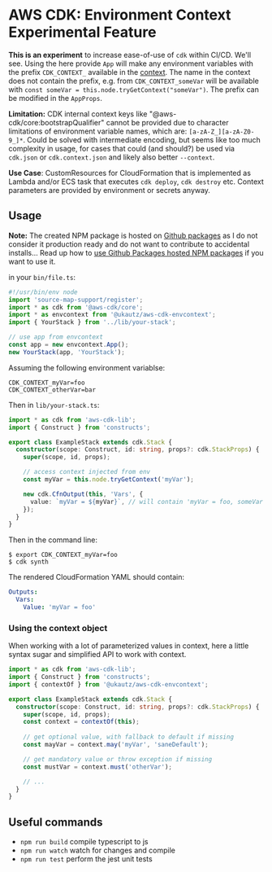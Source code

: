 # AWS CDK: Environment Context Experimental Feature

**This is an experiment** to increase ease-of-use of `cdk` within CI/CD. We'll see. Using the here provide `App` will make any environment variables with the prefix `CDK_CONTEXT_` available in the [context](https://docs.aws.amazon.com/cdk/latest/guide/context.html). The name in the context does not contain the prefix, e.g. from `CDK_CONTEXT_someVar` will be available with `const someVar = this.node.tryGetContext("someVar")`. The prefix can be modified in the `AppProps`.

**Limitation:** CDK internal context keys like "@aws-cdk/core:bootstrapQualifier" cannot be provided due to character limitations of environment variable names, which are: `[a-zA-Z_][a-zA-Z0-9_]*`. Could be solved with intermediate encoding, but seems like too much complexity in usage, for cases that could (and should?) be used via `cdk.json` or `cdk.context.json` and likely also better `--context`.

**Use Case**: CustomResources for CloudFormation that is implemented as Lambda and/or ECS task that executes `cdk deploy`, `cdk destroy` etc. Context parameters are provided by environment or secrets anyway.

## Usage

**Note:** The created NPM package is hosted on [Github packages](https://github.com/features/packages) as I do not consider it production ready and do not want to contribute to accidental installs… Read up how to [use Github Packages hosted NPM packages](https://docs.github.com/en/packages/guides/configuring-npm-for-use-with-github-packages#installing-a-package) if you want to use it.

in your `bin/file.ts`:

```typescript
#!/usr/bin/env node
import 'source-map-support/register';
import * as cdk from '@aws-cdk/core';
import * as envcontext from '@ukautz/aws-cdk-envcontext';
import { YourStack } from '../lib/your-stack';

// use app from envcontext
const app = new envcontext.App();
new YourStack(app, 'YourStack');
```

Assuming the following environment variablse:

```
CDK_CONTEXT_myVar=foo
CDK_CONTEXT_otherVar=bar
```

Then in `lib/your-stack.ts`:

```typescript
import * as cdk from 'aws-cdk-lib';
import { Construct } from 'constructs';

export class ExampleStack extends cdk.Stack {
  constructor(scope: Construct, id: string, props?: cdk.StackProps) {
    super(scope, id, props);

    // access context injected from env
    const myVar = this.node.tryGetContext('myVar');

    new cdk.CfnOutput(this, 'Vars', {
      value: `myVar = ${myVar}`, // will contain 'myVar = foo, someVar = bar'
    });
  }
}
```

Then in the command line:

```shell
$ export CDK_CONTEXT_myVar=foo
$ cdk synth
```

The rendered CloudFormation YAML should contain:

```yaml
Outputs:
  Vars:
    Value: 'myVar = foo'
```

### Using the context object

When working with a lot of parameterized values in context, here a little syntax sugar and simplified API to work with context.

```typescript
import * as cdk from 'aws-cdk-lib';
import { Construct } from 'constructs';
import { contextOf } from '@ukautz/aws-cdk-envcontext';

export class ExampleStack extends cdk.Stack {
  constructor(scope: Construct, id: string, props?: cdk.StackProps) {
    super(scope, id, props);
    const context = contextOf(this);
    
    // get optional value, with fallback to default if missing
    const mayVar = context.may('myVar', 'saneDefault'); 

    // get mandatory value or throw exception if missing
    const mustVar = context.must('otherVar');

    // ...
  }
}
```

## Useful commands

- `npm run build` compile typescript to js
- `npm run watch` watch for changes and compile
- `npm run test` perform the jest unit tests
